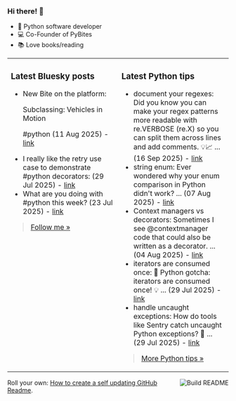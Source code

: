 ### Hi there! 👋

- 🐍 Python software developer
- 💻 Co-Founder of PyBites
- 📚 Love books/reading

<table><tr><td valign="top" width="50%">

### Latest Bluesky posts

<ul>

  <li>
    New Bite on the platform:

Subclassing: Vehicles in Motion

#python (11 Aug 2025) - <a href="https://bsky.app/profile/bbelderbos.bsky.social/post/3lw4mafbo6s23" target="_blank">link</a>
  </li>

  <li>
    I really like the retry use case to demonstrate #python decorators: (29 Jul 2025) - <a href="https://bsky.app/profile/bbelderbos.bsky.social/post/3lv3oywuow22l" target="_blank">link</a>
  </li>

  <li>
    What are you doing with #python this week? (23 Jul 2025) - <a href="https://bsky.app/profile/bbelderbos.bsky.social/post/3lun6o6tvyk24" target="_blank">link</a>
  </li>

</ul>

> <a href="https://bsky.app/profile/bbelderbos.bsky.social" target="_blank">Follow me &raquo;</a>


</td><td valign="top" width="50%">

### Latest Python tips

<ul>

  <li>
    document your regexes: Did you know you can make your regex patterns more readable with re.VERBOSE (re.X) so you can split them across lines and add comments. 💡📈 ... (16 Sep 2025) - <a href="https://github.com/bbelderbos/bobcodesit/blob/main/notes/20250916102913.md" target="_blank">link</a>
  </li>

  <li>
    string enum: Ever wondered why your enum comparison in Python didn't work? ... (07 Aug 2025) - <a href="https://github.com/bbelderbos/bobcodesit/blob/main/notes/20250807145320.md" target="_blank">link</a>
  </li>

  <li>
    Context managers vs decorators: Sometimes I see @contextmanager code that could also be written as a decorator. ... (04 Aug 2025) - <a href="https://github.com/bbelderbos/bobcodesit/blob/main/notes/20250804143601.md" target="_blank">link</a>
  </li>

  <li>
    iterators are consumed once: 🧠 Python gotcha: iterators are consumed once! 💡 ... (29 Jul 2025) - <a href="https://github.com/bbelderbos/bobcodesit/blob/main/notes/20250729112057.md" target="_blank">link</a>
  </li>

  <li>
    handle uncaught exceptions: How do tools like Sentry catch uncaught Python exceptions? 🐍 ... (29 Jul 2025) - <a href="https://github.com/bbelderbos/bobcodesit/blob/main/notes/20250729111830.md" target="_blank">link</a>
  </li>

</ul>

> <a href="https://github.com/bbelderbos/bobcodesit" target="_blank">More Python tips &raquo;</a>

</td>
</tr></table>

<a href="https://github.com/bbelderbos/bbelderbos/actions" target="_blank"><img src="https://github.com/bbelderbos/bbelderbos/workflows/Daily%20Update/badge.svg" align="right" alt="Build README"></a>Roll your own: <a href="https://pybit.es/articles/how-to-create-a-self-updating-github-readme/" target="_blank">How to create a self updating GitHub Readme</a>.